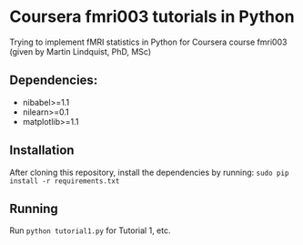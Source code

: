# Coursera fmri003 tutorials in Python

Trying to implement fMRI statistics in Python for Coursera course fmri003 (given by Martin Lindquist, PhD, MSc)


## Dependencies:

* nibabel>=1.1 
* nilearn>=0.1 
* matplotlib>=1.1 


## Installation

After cloning this repository, install the dependencies by running:
`sudo pip install -r requirements.txt`

## Running

Run `python tutorial1.py` for Tutorial 1, etc.
